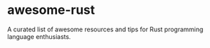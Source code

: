 # awesome-rust
A curated list of awesome resources and tips for Rust programming language enthusiasts.
